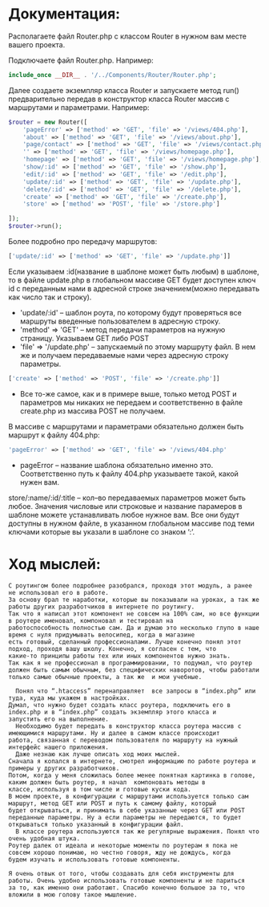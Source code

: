 # Документация:
Располагаете файл Router.php с классом Router в нужном вам месте вашего проекта.

Подключаете файл Router.php. Например:
```php
include_once __DIR__ . '/../Components/Router/Router.php';
```

Далее создаете экземпляр класса Router и запускаете метод run() предварительно передав в конструктор класса Router массив с маршрутами и параметрами. Например:
```php
$router = new Router([
    'pageError' => ['method' => 'GET', 'file' => '/views/404.php'],
    'about' => ['method' => 'GET', 'file' => '/views/about.php'],
    'page/contact' => ['method' => 'GET', 'file' => '/views/contact.php'],
    '' => ['method' => 'GET', 'file' => '/views/homepage.php'],
    'homepage' => ['method' => 'GET', 'file' => '/views/homepage.php'],
    'show/:id' => ['method' => 'GET', 'file' => '/show.php'],
    'edit/:id' => ['method' => 'GET', 'file' => '/edit.php'],
    'update/:id' => ['method' => 'GET', 'file' => '/update.php'],
    'delete/:id' => ['method' => 'GET', 'file' => '/delete.php'],
    'create' => ['method' => 'GET', 'file' => '/create.php'],
    'store' => ['method' => 'POST', 'file' => '/store.php']

]);
$router->run();
```

Более подробно про передачу маршрутов:
```php
['update/:id' => ['method' => 'GET', 'file' => '/update.php']] 
```
Если указываем :id(название в шаблоне может быть любым) в шаблоне, то в файле update.php  в глобальном массиве GET будет доступен ключ id с переданным нами в адресной строке значением(можно передавать как число так и строку).
  + 'update/:id' – шаблон роута, по которому будут проверяться все маршруты введенные пользователем в адресную строку.
  + 'method' => 'GET' – метод передачи параметров на нужную страницу. Указываем GET либо POST
  + 'file' => '/update.php' – запускаемый по этому маршруту файл. В нем же и получаем передаваемые нами через адресную строку параметры.

```php
['create' => ['method' => 'POST', 'file' => '/create.php']]
```
+ Все то-же самое, как и в примере выше, только метод POST и параметров мы никаких не передаем и соответственно в файле create.php из массива POST не получаем.

В массиве с маршрутами и параметрами обязательно должен быть маршрут к файлу 404.php:
```php
'pageError' => ['method' => 'GET', 'file' => '/views/404.php'
```
+ pageError – название шаблона обязательно именно это.
Соответственно путь к файлу 404.php указываете такой, какой нужен вам.

store/:name/:id/:title – кол–во передаваемых параметров может быть любое. Значения числовые или строковые и название парамеров в шаблоне можете устанавливать любое нужное вам.
Все они будут доступны в нужном файле, в указанном глобальном массиве под теми ключами которые вы указали в шаблоне со знаком ‘:’.

# Ход мыслей:
```
С роутингом более подробнее разобрался, проходя этот модуль, а ранее не использовал его в работе.
За основу брал те наработки, которые вы показывали на уроках, а так же работы других разработчиков в интернете по роутингу.
Так что я написал этот компонент не совсем на 100% сам, но все функции в роутере именовал, компоновал и тестировал на
работоспособность полностью сам. Да и думаю это несколько глупо в наше время с нуля придумывать велосипед, когда в магазине
есть готовый, сделанный профессионалами. Лучше конечно понял этот подход, проходя вашу школу. Конечно, я согласен с тем, что
какие-то принципы работы тех или иных компонентов нужно знать.
Так как я не профессионал в программировании, то подумал, что роутер должен быть самым обычным, без специфических наворотов, чтобы работали только самые обычные проекты, а так же  и мои учебные.

  Понял что “.htaccess” перенаправляет  все запросы в “index.php” или туда, куда мы укажем в настройках.
Думал, что нужно будет создать класс роутера, подключить его в index.php и в “index.php” создать экземпляр этого класса и
запустить его на выполнение.
  Необходимо будет передать в конструктор класса роутера массив с имеющимися маршрутами. Ну и далее в самом классе происходит
работа, связанная с переводом пользователя по маршруту на нужный интерфейс нашего приложения.
  Даже незнаю как лучше описать ход моих мыслей.
Сначала я копался в интернете, смотрел информацию по работе роутера и примеры у других разработчиков.
Потом, когда у меня сложилась более менее понятная картинка в голове, каким должен быть роутер, я начал  компоновать методы в
классе, используя в том числе и готовые куски кода.
В моем проекте, в конфигурации с маршрутами используется только сам маршрут, метод GET или POST и путь к самому файлу, который
будет открываться, и принимать в себе указанные через GET или POST переданные параметры. Ну а если параметры не передаются, то будет
открываться только указанный в конфигурации файл. 
  В классе роутера используются так же регулярные выражения. Понял что очень удобная штука.
Роутер далек от идеала и некоторые моменты по роутерам я пока не совсем хорошо понимаю, но честно говоря, жду не дождусь, когда
будем изучать и использовать готовые компоненты.
  
Я очень отвык от того, чтобы создавать для себя инструменты для работы. Очень удобно использовать готовые компоненты и не париться
за то, как именно они работают. Спасибо конечно большое за то, что вложили в мою голову такое мышление.
```
